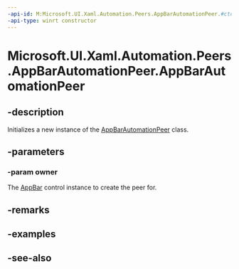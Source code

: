 ```yaml
---
-api-id: M:Microsoft.UI.Xaml.Automation.Peers.AppBarAutomationPeer.#ctor(Microsoft.UI.Xaml.Controls.AppBar)
-api-type: winrt constructor
---
```


<!-- Method syntax
public AppBarAutomationPeer(Windows.UI.Xaml.Controls.AppBar owner)
-->

# Microsoft.UI.Xaml.Automation.Peers.AppBarAutomationPeer.AppBarAutomationPeer

## -description
Initializes a new instance of the [AppBarAutomationPeer](appbarautomationpeer.md) class.

## -parameters
### -param owner
The [AppBar](../microsoft.ui.xaml.controls/appbar.md) control instance to create the peer for.

## -remarks

## -examples

## -see-also
